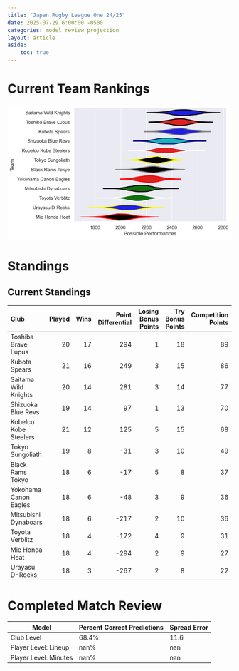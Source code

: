 ```yaml
---  
title: "Japan Rugby League One 24/25"  
date: 2025-07-29 6:00:00 -0500  
categories: model review projection  
layout: article  
aside:  
    toc: true  
---
```

# Current Team Rankings


![Club Rankings](plots/rankings_Japan_Rugby_League_One_2425.png)
# Standings

## Current Standings


| Club                  |   Played |   Wins |   Point Differential |   Losing Bonus Points |   Try Bonus Points |   Competition Points |
|:----------------------|---------:|-------:|---------------------:|----------------------:|-------------------:|---------------------:|
| Toshiba Brave Lupus   |       20 |     17 |                  294 |                     1 |                 18 |                   89 |
| Kubota Spears         |       21 |     16 |                  249 |                     3 |                 15 |                   86 |
| Saitama Wild Knights  |       20 |     14 |                  281 |                     3 |                 14 |                   77 |
| Shizuoka Blue Revs    |       19 |     14 |                   97 |                     1 |                 13 |                   70 |
| Kobelco Kobe Steelers |       21 |     12 |                  125 |                     5 |                 15 |                   68 |
| Tokyo Sungoliath      |       19 |      8 |                  -31 |                     3 |                 10 |                   49 |
| Black Rams Tokyo      |       18 |      6 |                  -17 |                     5 |                  8 |                   37 |
| Yokohama Canon Eagles |       18 |      6 |                  -48 |                     3 |                  9 |                   36 |
| Mitsubishi Dynaboars  |       18 |      6 |                 -217 |                     2 |                 10 |                   36 |
| Toyota Verblitz       |       18 |      4 |                 -172 |                     4 |                  9 |                   31 |
| Mie Honda Heat        |       18 |      4 |                 -294 |                     2 |                  9 |                   27 |
| Urayasu D-Rocks       |       18 |      3 |                 -267 |                     2 |                  8 |                   22 |



# Completed Match Review


| Model | Percent Correct Predictions | Spread Error |
| ------ | ------ | ------ |
| Club Level | 68.4% | 11.6 |
| Player Level: Lineup | nan% | nan |
| Player Level: Minutes | nan% | nan |

